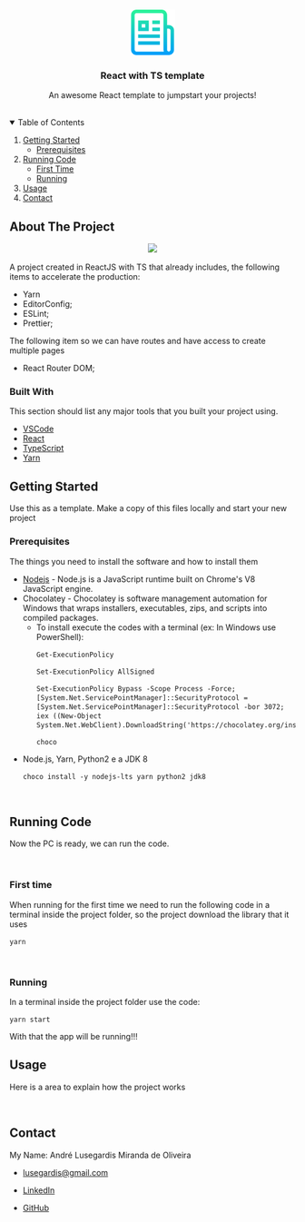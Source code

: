 <!-- PROJECT LOGO -->
<br />
<p align="center">
  <a href="https://github.com/othneildrew/Best-README-Template">
    <img src="_README.md/logo.png" alt="Logo" width="80" height="80">
  </a>

  <h3 align="center">React with TS template</h3>

  <p align="center">
    An awesome React template to jumpstart your projects!
    <br />
    <br />
  </p>
</p>



<!-- TABLE OF CONTENTS -->
<details open="open">
  <summary>Table of Contents</summary>
  <ol>
    <li>
      <a href="#getting-started">Getting Started</a>
      <ul>
        <li><a href="#prerequisites">Prerequisites</a></li>
      </ul>
    </li>
    <li>
      <a href="#running-code">Running Code</a>
      <ul>
        <li><a href="#first-time">First Time</a></li>
        <li><a href="#running">Running</a></li>
      </ul>
    </li>
    <li><a href="#usage">Usage</a></li>
    <li><a href="#contact">Contact</a></li>
  </ol>
</details>



<!-- ABOUT THE PROJECT -->
## About The Project

<p align="center">
  <img src="https://github.com/MestreALMO/Github_Explorer/blob/master/_README.md/app.gif?raw=true" />
</p>

A project created in ReactJS with TS that already includes, the following items to accelerate the production: 
* Yarn
* EditorConfig;
* ESLint;
* Prettier;

The following item so we can have routes and have access to create multiple pages
* React Router DOM;


### Built With

This section should list any major tools that you built your project using.
* [VSCode](https://code.visualstudio.com/)
* [React](https://reactjs.org/)
* [TypeScript](https://www.typescriptlang.org/)
* [Yarn](https://yarnpkg.com/)



<!-- GETTING STARTED -->
## Getting Started

Use this as a template.
Make a copy of this files locally and start your new project



### Prerequisites

The things you need to install the software and how to install them

* [Nodejs](https://nodejs.org/en/) - Node.js is a JavaScript runtime built on Chrome's V8 JavaScript engine.
* Chocolatey - Chocolatey is software management automation for Windows that wraps installers, executables, zips, and scripts into compiled packages.
  * To install execute the codes with a terminal (ex: In Windows use PowerShell):
    ```
    Get-ExecutionPolicy
    ```
    ```
    Set-ExecutionPolicy AllSigned
    ```
    ```
    Set-ExecutionPolicy Bypass -Scope Process -Force; [System.Net.ServicePointManager]::SecurityProtocol = [System.Net.ServicePointManager]::SecurityProtocol -bor 3072; iex ((New-Object System.Net.WebClient).DownloadString('https://chocolatey.org/install.ps1'))
    ```
    ```
    choco
    ```
* Node.js, Yarn, Python2 e a JDK 8
  ```
  choco install -y nodejs-lts yarn python2 jdk8
  ```

</br>

## Running Code

Now the PC is ready, we can run the code.

</br>

### First time

When running for the first time we need to run the following code in a terminal inside the project folder, so the project download the library that it uses

```
yarn
```

</br>

### Running

In a terminal inside the project folder use the code:

```
yarn start
```

With that the app will be running!!!



## Usage

Here is a area to explain how the project works

</br>

## Contact

My Name: André Lusegardis Miranda de Oliveira

  * lusegardis@gmail.com

  * [LinkedIn](https://www.linkedin.com/in/andr%C3%A9-lusegardis/)

  * [GitHub](https://github.com/MestreALMO)
